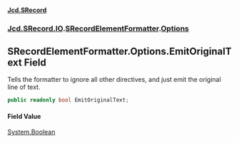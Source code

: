 #### [Jcd.SRecord](index.md 'index')
### [Jcd.SRecord.IO](Jcd.SRecord.IO.md 'Jcd.SRecord.IO').[SRecordElementFormatter](Jcd.SRecord.IO.SRecordElementFormatter.md 'Jcd.SRecord.IO.SRecordElementFormatter').[Options](Jcd.SRecord.IO.SRecordElementFormatter.Options.md 'Jcd.SRecord.IO.SRecordElementFormatter.Options')

## SRecordElementFormatter.Options.EmitOriginalText Field

Tells the formatter to ignore all other directives, and just emit the original line of text.

```csharp
public readonly bool EmitOriginalText;
```

#### Field Value
[System.Boolean](https://docs.microsoft.com/en-us/dotnet/api/System.Boolean 'System.Boolean')
